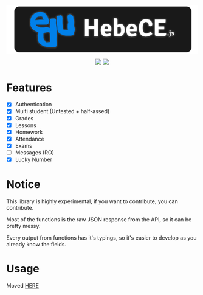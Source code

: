 <img align="center" src="/assets/hebece.png">
<div align="center">
<p>
<a href="https://www.npmjs.com/package/hebece"><img src="https://img.shields.io/npm/v/hebece.svg"></a>
<a href="https://www.npmjs.com/package/hebece"><img src="https://img.shields.io/npm/dm/hebece.svg"></a>
</p>
</div>

# Features

- [x] Authentication
- [x] Multi student (Untested + half-assed)
- [x] Grades
- [x] Lessons
- [x] Homework
- [x] Attendance
- [x] Exams
- [ ] Messages (RO)
- [x] Lucky Number

# Notice
This library is highly experimental, if you want to contribute, you can contribute.

Most of the functions is the raw JSON response from the API, so it can be pretty messy.

Every output from functions has it's typings, so it's easier to develop as you already know the fields.

# Usage

Moved [HERE](https://hebece.hypedevs.lol/)